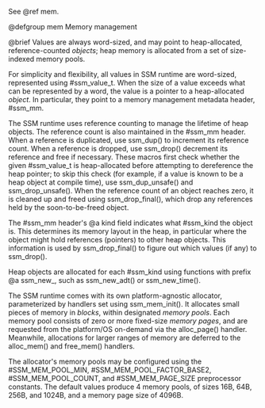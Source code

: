 See @ref mem.

@defgroup mem Memory management

@brief Values are always word-sized, and may point to heap-allocated,
reference-counted <em>objects</em>; heap memory is allocated from a set of
size-indexed memory pools.

For simplicity and flexibility, all values in SSM runtime are word-sized,
represented using #ssm_value_t.
When the size of a value exceeds what can be represented by a word, the value
is a pointer to a heap-allocated <em>object</em>.
In particular, they point to a memory management metadata header, #ssm_mm.

The SSM runtime uses reference counting to manage the lifetime of heap objects.
The reference count is also maintained in the #ssm_mm header.
When a reference is duplicated, use ssm_dup() to increment its reference count.
When a reference is dropped, use ssm_drop() decrement its reference and free if
necessary.
These macros first check whether the given #ssm_value_t is heap-allocated
before attempting to dereference the heap pointer; to skip this check (for
example, if a value is known to be a heap object at compile time), use
ssm_dup_unsafe() and ssm_drop_unsafe().
When the reference count of an object reaches zero, it is cleaned up and freed
using ssm_drop_final(), which drop any references held by the soon-to-be-freed
object.

The #ssm_mm header's @a kind field indicates what #ssm_kind the object is.
This determines its memory layout in the heap, in particular where the object
might hold references (pointers) to other heap objects.
This information is used by ssm_drop_final() to figure out which values (if
any) to ssm_drop().

Heap objects are allocated for each #ssm_kind using functions with prefix @a
ssm_new_, such as ssm_new_adt() or ssm_new_time().

The SSM runtime comes with its own platform-agnostic allocator, parameterized
by handlers set using ssm_mem_init().
It allocates small pieces of memory in <em>blocks</em>, within designated
<em>memory pools</em>.
Each memory pool consists of zero or more fixed-size <em>memory pages</em>, and
are requested from the platform/OS on-demand via the alloc_page() handler.
Meanwhile, allocations for larger ranges of memory are deferred to the
alloc_mem() and free_mem() handlers.

The allocator's memory pools may be configured using the #SSM_MEM_POOL_MIN,
#SSM_MEM_POOL_FACTOR_BASE2, #SSM_MEM_POOL_COUNT, and #SSM_MEM_PAGE_SIZE
preprocessor constants.
The default values produce 4 memory pools, of sizes 16B, 64B, 256B, and 1024B,
and a memory page size of 4096B.
